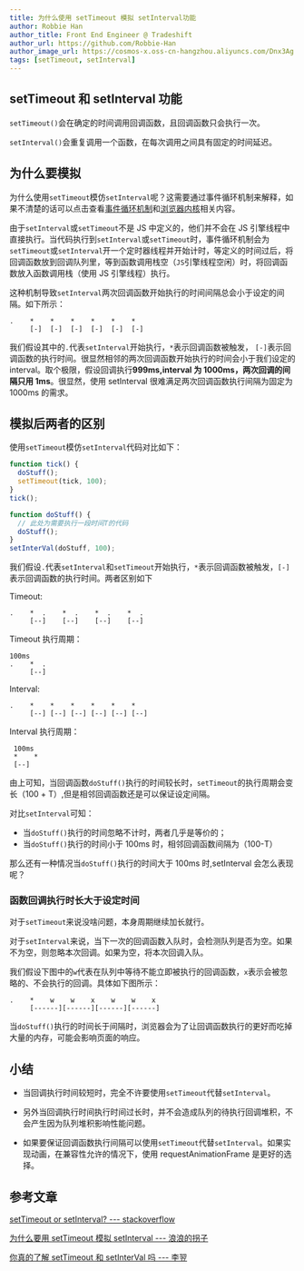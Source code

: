 ```yaml
---
title: 为什么使用 setTimeout 模拟 setInterval功能
author: Robbie Han
author_title: Front End Engineer @ Tradeshift
author_url: https://github.com/Robbie-Han
author_image_url: https://cosmos-x.oss-cn-hangzhou.aliyuncs.com/Dnx3Ag.jpg
tags: [setTimeout, setInterval]
---
```


## setTimeout 和 setInterval 功能

`setTimeout()`会在确定的时间调用回调函数，且回调函数只会执行一次。

`setInterval()`会重复调用一个函数，在每次调用之间具有固定的时间延迟。

## 为什么要模拟

为什么使用`setTimeout`模仿`setInterval`呢？这需要通过事件循环机制来解释，如果不清楚的话可以点击查看[事件循环机制](https://thinkbucket.github.io/docsite/docs/javascript/8.async-programming/event-loop)和[浏览器内核](https://thinkbucket.github.io/docsite/docs/web/13.rendering-engine/rendering-engine)相关内容。

由于`setInterval`或`setTimeout`不是 JS 中定义的，他们并不会在 JS 引擎线程中直接执行。当代码执行到`setInterval`或`setTimeout`时，事件循环机制会为`setTimeout`或`setInterval`开一个定时器线程并开始计时，等定义的时间过后，将回调函数放到回调队列里，等到函数调用栈空（`JS`引擎线程空闲）时，将回调函数放入函数调用栈（使用 JS 引擎线程）执行。

<!--truncate-->

这种机制导致`setInterval`两次回调函数开始执行的时间间隔总会小于设定的间隔。如下所示：

```
.    *    *    *    *    *    *
     [-]  [-]  [-]  [-]  [-]  [-]
```

我们假设其中的`.`代表`setInterval`开始执行，`*`表示回调函数被触发， `[-]`表示回调函数的执行时间。很显然相邻的两次回调函数开始执行的时间会小于我们设定的 interval。取个极限，假设回调执行**999ms,interval 为 1000ms，两次回调的间隔只用 1ms**。很显然，使用 setInterval 很难满足两次回调函数执行间隔为固定为 1000ms 的需求。

## 模拟后两者的区别

使用`setTimeout`模仿`setInterval`代码对比如下：

```js
function tick() {
  doStuff();
  setTimeout(tick, 100);
}
tick();
```

```js
function doStuff() {
  // 此处为需要执行一段时间T的代码
  doStuff();
}
setInterVal(doStuff, 100);
```

我们假设`.`代表`setInterval`和`setTimeout`开始执行，`*`表示回调函数被触发，`[-]`表示回调函数的执行时间。两者区别如下

Timeout:

```
.    *  .    *  .    *  .    *  .
     [--]    [--]    [--]    [--]
```

Timeout 执行周期：

```
100ms
.    *  .
     [--]
```

Interval:

```
.    *    *    *    *    *    *
     [--] [--] [--] [--] [--] [--]
```

Interval 执行周期：

```
 100ms
 *    *
 [--]
```

由上可知，当回调函数`doStuff()`执行的时间较长时，`setTimeout`的执行周期会变长（100 + T）,但是相邻回调函数还是可以保证设定间隔。

对比`setInterval`可知：

- 当`doStuff()`执行的时间忽略不计时，两者几乎是等价的；
- 当`doStuff()`执行的时间小于 100ms 时，相邻回调函数间隔为（100-T）

那么还有一种情况当`doStuff()`执行的时间大于 100ms 时,setInterval 会怎么表现呢？

### 函数回调执行时长大于设定时间

对于`setTimeout`来说没啥问题，本身周期继续加长就行。

对于`setInterval`来说，当下一次的回调函数入队时，会检测队列是否为空。如果不为空，则忽略本次回调。如果为空，将本次回调入队。

我们假设下图中的`w`代表在队列中等待不能立即被执行的回调函数，`x`表示会被忽略的、不会执行的回调。具体如下图所示：

```
.    *    w    w    x    w    w    x
     [------][------][------][------]
```

当`doStuff()`执行的时间长于间隔时，浏览器会为了让回调函数执行的更好而吃掉大量的内存，可能会影响页面的响应。

## 小结

- 当回调执行时间较短时，完全不许要使用`setTimeout`代替`setInterval`。

- 另外当回调执行时间执行时间过长时，并不会造成队列的待执行回调堆积，不会产生因为队列堆积影响性能问题。

- 如果要保证回调函数执行间隔可以使用`setTimeout`代替`setInterval`。如果实现动画，在兼容性允许的情况下，使用 requestAnimationFrame 是更好的选择。

## 参考文章

[setTimeout or setInterval? --- stackoverflow](https://stackoverflow.com/questions/729921/settimeout-or-setinterval)

[为什么要用 setTimeout 模拟 setInterval --- 浪浪的拐子](https://juejin.im/post/5ca81370f265da308c199fe7)

[你真的了解 setTimeout 和 setInterVal 吗 --- 李翌](http://qingbob.com/difference-between-settimeout-setinterval/)

